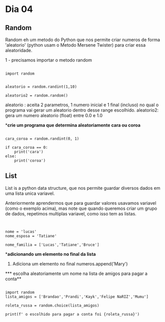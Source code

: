 

# Dia 04

## Random

Random eh um metodo do Python que nos permite criar numeros de forma 'aleatorio' (python usam o Metodo Mersene Twister) para criar essa aleatoridade.

1 - precisamos importar o metodo random

```{python}:

import random


aleatorio = random.randint(1,10)

aleatorio2 = random.random()
```

aleatorio  : aceita 2 parametros, 1 numero inicial e 1 final (incluso) no qual o programa vai gerar um aleatorio dentro desse range escolhido.
aleatorio2: gera um numero aleatorio (float) entre 0.0 e 1.0

***crie um programa que determina aleatoriamente cara ou coroa**

```{python}:

cara_coroa = random.randint(0, 1)

if cara_coroa == 0:
    print('cara')
else:
    print('coroa')

```


## List

List is a python data structure, que nos permite guardar diversos dados em uma lista unica variavel.

Anteriormente aprendermos que para guardar valores usavamos variavel (como o exemplo acima), mas note que quando queremos criar um grupo de dados, repetimos multiplas variavel, como isso tem as listas.


```{python}:


nome = 'lucas'
nome_esposa = 'Tatiane'

nome_familia = ['Lucas','Tatiane','Bruce']

```

***adicionando um elemento no final da lista**

1. Adiciona um elemento no final
numeros.append('Mary')

*** escolha aleatoriamente um nome na lista de amigos para pagar a conta**

```{python}:

import random 
lista_amigos = ['Brandao','Prandi','Kayk','Felipe NaRIZ','Mumu']

roleta_russa = random.choice(lista_amigos)

print(f' o escolhido para pagar a conta foi {roleta_russa}')


```


